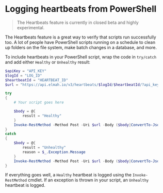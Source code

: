 # Logging heartbeats from PowerShell

> The Heartbeats feature is currently in closed beta and highly experimental.

The Heartbeats feature is a great way to verify that scripts run successfully too. A lot of people have PowerShell scripts running on a schedule to clean up folders on the file system, make batch changes in a database, and more.

To include heartbeats in your PowerShell script, wrap the code in `try/catch` and add either `Healthy` or `Unhealthy` result:

```powershell
$apiKey = "API_KEY"
$logId = "LOG_ID"
$heartbeatId = "HEARTBEAT_ID"
$url = "https://api.elmah.io/v3/heartbeats/$logId/$heartbeatId/?api_key=$apiKey"

try
{
    # Your script goes here

    $body = @{
        result = "Healthy"
    }
    Invoke-RestMethod -Method Post -Uri $url -Body ($body|ConvertTo-Json) -ContentType "application/json-patch+json"
}
catch
{
    $body = @{
        result = "Unhealthy"
        reason = $_.Exception.Message
    }
    Invoke-RestMethod -Method Post -Uri $url -Body ($body|ConvertTo-Json) -ContentType "application/json-patch+json"
}
```

If everything goes well, a `Healthy` heartbeat is logged using the `Invoke-RestMethod` cmdlet. If an exception is thrown in your script, an `Unhealthy` heartbeat is logged.